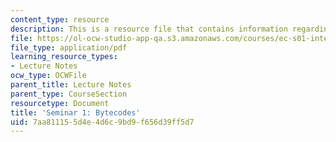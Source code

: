 ```yaml
---
content_type: resource
description: This is a resource file that contains information regarding bytecodes.
file: https://ol-ocw-studio-app-qa.s3.amazonaws.com/courses/ec-s01-internet-technology-in-local-and-global-communities-spring-2005-summer-2005/7aa811155d4e4d6c9bd9f656d39ff5d7_MITEC_S01S05_bytecode.pdf
file_type: application/pdf
learning_resource_types:
- Lecture Notes
ocw_type: OCWFile
parent_title: Lecture Notes
parent_type: CourseSection
resourcetype: Document
title: 'Seminar 1: Bytecodes'
uid: 7aa81115-5d4e-4d6c-9bd9-f656d39ff5d7
---
```

